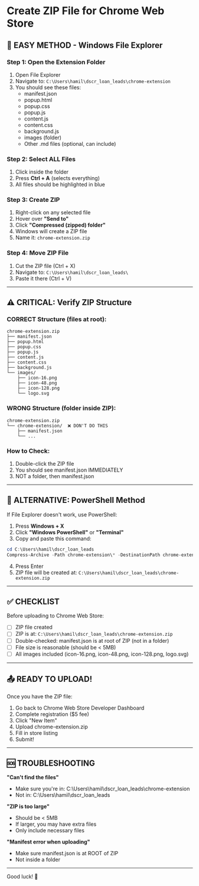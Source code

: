# Create ZIP File for Chrome Web Store

## 🎯 EASY METHOD - Windows File Explorer

### Step 1: Open the Extension Folder
1. Open File Explorer
2. Navigate to: `C:\Users\hamil\dscr_loan_leads\chrome-extension`
3. You should see these files:
   - manifest.json
   - popup.html
   - popup.css
   - popup.js
   - content.js
   - content.css
   - background.js
   - images (folder)
   - Other .md files (optional, can include)

### Step 2: Select ALL Files
1. Click inside the folder
2. Press **Ctrl + A** (selects everything)
3. All files should be highlighted in blue

### Step 3: Create ZIP
1. Right-click on any selected file
2. Hover over **"Send to"**
3. Click **"Compressed (zipped) folder"**
4. Windows will create a ZIP file
5. Name it: `chrome-extension.zip`

### Step 4: Move ZIP File
1. Cut the ZIP file (Ctrl + X)
2. Navigate to: `C:\Users\hamil\dscr_loan_leads\`
3. Paste it there (Ctrl + V)

---

## ⚠️ CRITICAL: Verify ZIP Structure

### CORRECT Structure (files at root):
```
chrome-extension.zip
├── manifest.json
├── popup.html
├── popup.css
├── popup.js
├── content.js
├── content.css
├── background.js
└── images/
    ├── icon-16.png
    ├── icon-48.png
    ├── icon-128.png
    └── logo.svg
```

### WRONG Structure (folder inside ZIP):
```
chrome-extension.zip
└── chrome-extension/  ❌ DON'T DO THIS
    ├── manifest.json
    └── ...
```

### How to Check:
1. Double-click the ZIP file
2. You should see manifest.json IMMEDIATELY
3. NOT a folder, then manifest.json

---

## 🔄 ALTERNATIVE: PowerShell Method

If File Explorer doesn't work, use PowerShell:

1. Press **Windows + X**
2. Click **"Windows PowerShell"** or **"Terminal"**
3. Copy and paste this command:

```powershell
cd C:\Users\hamil\dscr_loan_leads
Compress-Archive -Path chrome-extension\* -DestinationPath chrome-extension.zip -Force
```

4. Press Enter
5. ZIP file will be created at: `C:\Users\hamil\dscr_loan_leads\chrome-extension.zip`

---

## ✅ CHECKLIST

Before uploading to Chrome Web Store:

- [ ] ZIP file created
- [ ] ZIP is at: `C:\Users\hamil\dscr_loan_leads\chrome-extension.zip`
- [ ] Double-checked: manifest.json is at root of ZIP (not in a folder)
- [ ] File size is reasonable (should be < 5MB)
- [ ] All images included (icon-16.png, icon-48.png, icon-128.png, logo.svg)

---

## 📤 READY TO UPLOAD!

Once you have the ZIP file:
1. Go back to Chrome Web Store Developer Dashboard
2. Complete registration ($5 fee)
3. Click "New Item"
4. Upload chrome-extension.zip
5. Fill in store listing
6. Submit!

---

## 🆘 TROUBLESHOOTING

**"Can't find the files"**
- Make sure you're in: C:\Users\hamil\dscr_loan_leads\chrome-extension
- Not in: C:\Users\hamil\dscr_loan_leads

**"ZIP is too large"**
- Should be < 5MB
- If larger, you may have extra files
- Only include necessary files

**"Manifest error when uploading"**
- Make sure manifest.json is at ROOT of ZIP
- Not inside a folder

---

Good luck! 🚀
